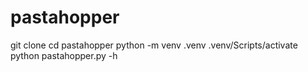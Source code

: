 # pastahopper

git clone
cd pastahopper
python -m venv .venv
.venv/Scripts/activate
python pastahopper.py -h
